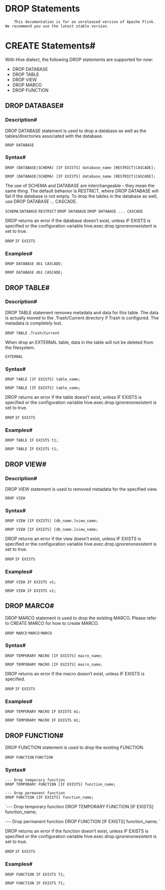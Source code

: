 # DROP Statements


> 
        This documentation is for an unreleased version of Apache Flink. We recommend you use the latest stable version.
    


# CREATE Statements#


With Hive dialect, the following DROP statements are supported for now:

* DROP DATABASE
* DROP TABLE
* DROP VIEW
* DROP MARCO
* DROP FUNCTION

## DROP DATABASE#


### Description#


DROP DATABASE statement is used to drop a database as well as the tables/directories associated with the database.

`DROP DATABASE`

### Syntax#


```
DROP (DATABASE|SCHEMA) [IF EXISTS] database_name [RESTRICT|CASCADE];

```

`DROP (DATABASE|SCHEMA) [IF EXISTS] database_name [RESTRICT|CASCADE];
`

The use of SCHEMA and DATABASE are interchangeable - they mean the same thing.
The default behavior is RESTRICT, where DROP DATABASE will fail if the database is not empty.
To drop the tables in the database as well, use DROP DATABASE ... CASCADE.

`SCHEMA`
`DATABASE`
`RESTRICT`
`DROP DATABASE`
`DROP DATABASE ... CASCADE`

DROP returns an error if the database doesn’t exist, unless IF EXISTS is specified
or the configuration variable hive.exec.drop.ignorenonexistent
is set to true.

`DROP`
`IF EXISTS`

### Examples#


```
DROP DATABASE db1 CASCADE;

```

`DROP DATABASE db1 CASCADE;
`

## DROP TABLE#


### Description#


DROP TABLE statement removes metadata and data for this table.
The data is actually moved to the .Trash/Current directory if Trash is configured.
The metadata is completely lost.

`DROP TABLE`
`.Trash/Current`

When drop an EXTERNAL table, data in the table will not be deleted from the filesystem.

`EXTERNAL`

### Syntax#


```
DROP TABLE [IF EXISTS] table_name;

```

`DROP TABLE [IF EXISTS] table_name;
`

DROP returns an error if the table doesn’t exist, unless IF EXISTS is specified
or the configuration variable hive.exec.drop.ignorenonexistent
is set to true.

`DROP`
`IF EXISTS`

### Examples#


```
DROP TABLE IF EXISTS t1;

```

`DROP TABLE IF EXISTS t1;
`

## DROP VIEW#


### Description#


DROP VIEW statement is used to removed metadata for the specified view.

`DROP VIEW`

### Syntax#


```
DROP VIEW [IF EXISTS] [db_name.]view_name;

```

`DROP VIEW [IF EXISTS] [db_name.]view_name;
`

DROP returns an error if the view doesn’t exist, unless IF EXISTS is specified
or the configuration variable hive.exec.drop.ignorenonexistent
is set to true.

`DROP`
`IF EXISTS`

### Examples#


```
DROP VIEW IF EXISTS v1;

```

`DROP VIEW IF EXISTS v1;
`

## DROP MARCO#


DROP MARCO statement is used to drop the existing MARCO.
Please refer to CREATE MARCO for how to create MARCO.

`DROP MARCO`
`MARCO`
`MARCO`

### Syntax#


```
DROP TEMPORARY MACRO [IF EXISTS] macro_name;

```

`DROP TEMPORARY MACRO [IF EXISTS] macro_name;
`

DROP returns an error if the macro doesn’t exist, unless IF EXISTS is specified.

`DROP`
`IF EXISTS`

### Examples#


```
DROP TEMPORARY MACRO IF EXISTS m1;

```

`DROP TEMPORARY MACRO IF EXISTS m1;
`

## DROP FUNCTION#


DROP FUNCTION statement is used to drop the existing FUNCTION.

`DROP FUNCTION`
`FUNCTION`

### Syntax#


```
--- Drop temporary function
DROP TEMPORARY FUNCTION [IF EXISTS] function_name;

--- Drop permanent function
DROP FUNCTION [IF EXISTS] function_name;

```

`--- Drop temporary function
DROP TEMPORARY FUNCTION [IF EXISTS] function_name;

--- Drop permanent function
DROP FUNCTION [IF EXISTS] function_name;
`

DROP returns an error if the function doesn’t exist, unless IF EXISTS is specified
or the configuration variable hive.exec.drop.ignorenonexistent
is set to true.

`DROP`
`IF EXISTS`

### Examples#


```
DROP FUNCTION IF EXISTS f1;

```

`DROP FUNCTION IF EXISTS f1;
`
